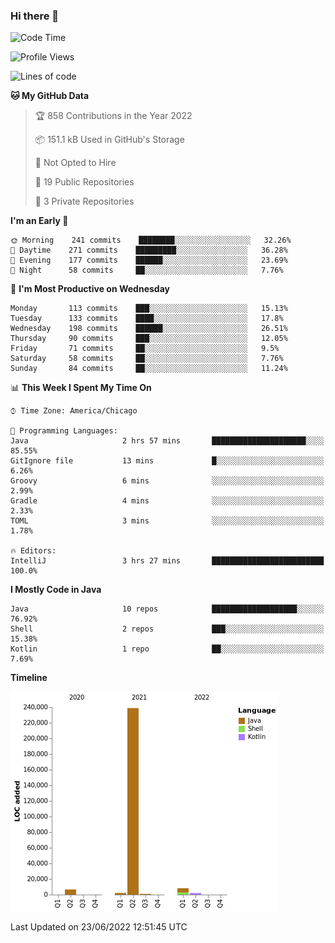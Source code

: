 ### Hi there 👋


<!--START_SECTION:waka-->
![Code Time](http://img.shields.io/badge/Code%20Time-2%2C280%20hrs%2023%20mins-blue)

![Profile Views](http://img.shields.io/badge/Profile%20Views-0-blue)

![Lines of code](https://img.shields.io/badge/From%20Hello%20World%20I%27ve%20Written-259%20Thousand%20lines%20of%20code-blue)

**🐱 My GitHub Data** 

> 🏆 858 Contributions in the Year 2022
 > 
> 📦 151.1 kB Used in GitHub's Storage 
 > 
> 🚫 Not Opted to Hire
 > 
> 📜 19 Public Repositories 
 > 
> 🔑 3 Private Repositories  
 > 
**I'm an Early 🐤** 

```text
🌞 Morning    241 commits    ████████░░░░░░░░░░░░░░░░░   32.26% 
🌆 Daytime    271 commits    █████████░░░░░░░░░░░░░░░░   36.28% 
🌃 Evening    177 commits    ██████░░░░░░░░░░░░░░░░░░░   23.69% 
🌙 Night      58 commits     ██░░░░░░░░░░░░░░░░░░░░░░░   7.76%

```
📅 **I'm Most Productive on Wednesday** 

```text
Monday       113 commits    ███░░░░░░░░░░░░░░░░░░░░░░   15.13% 
Tuesday      133 commits    ████░░░░░░░░░░░░░░░░░░░░░   17.8% 
Wednesday    198 commits    ██████░░░░░░░░░░░░░░░░░░░   26.51% 
Thursday     90 commits     ███░░░░░░░░░░░░░░░░░░░░░░   12.05% 
Friday       71 commits     ██░░░░░░░░░░░░░░░░░░░░░░░   9.5% 
Saturday     58 commits     ██░░░░░░░░░░░░░░░░░░░░░░░   7.76% 
Sunday       84 commits     ██░░░░░░░░░░░░░░░░░░░░░░░   11.24%

```


📊 **This Week I Spent My Time On** 

```text
⌚︎ Time Zone: America/Chicago

💬 Programming Languages: 
Java                     2 hrs 57 mins       █████████████████████░░░░   85.55% 
GitIgnore file           13 mins             █░░░░░░░░░░░░░░░░░░░░░░░░   6.26% 
Groovy                   6 mins              ░░░░░░░░░░░░░░░░░░░░░░░░░   2.99% 
Gradle                   4 mins              ░░░░░░░░░░░░░░░░░░░░░░░░░   2.33% 
TOML                     3 mins              ░░░░░░░░░░░░░░░░░░░░░░░░░   1.78%

🔥 Editors: 
IntelliJ                 3 hrs 27 mins       █████████████████████████   100.0%

```

**I Mostly Code in Java** 

```text
Java                     10 repos            ███████████████████░░░░░░   76.92% 
Shell                    2 repos             ███░░░░░░░░░░░░░░░░░░░░░░   15.38% 
Kotlin                   1 repo              ██░░░░░░░░░░░░░░░░░░░░░░░   7.69%

```


**Timeline**

![Chart not found](https://raw.githubusercontent.com/powercasgamer/powercasgamer/master/charts/bar_graph.png) 


 Last Updated on 23/06/2022 12:51:45 UTC
<!--END_SECTION:waka-->
